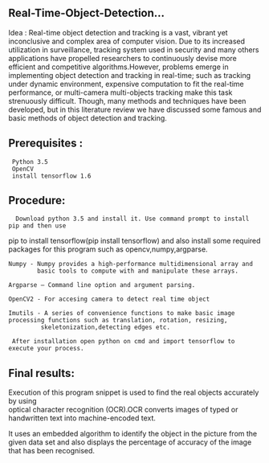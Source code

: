 ## Real-Time-Object-Detection...

Idea : Real-time object detection and tracking is a vast, vibrant yet inconclusive and complex area of computer vision. Due to its increased 
utilization in surveillance, tracking system used in security and many others applications have propelled researchers to continuously 
devise more efficient and competitive algorithms.However, problems emerge in implementing object detection and tracking in real-time; 
such as tracking under dynamic environment, expensive computation to fit the real-time performance, or multi-camera multi-objects 
tracking make this task strenuously difficult. Though, many methods and techniques have been developed, but in this literature review 
we have discussed some famous and basic methods of object detection and tracking. 


## Prerequisites : 
 
     Python 3.5
     OpenCV
     install tensorflow 1.6
     
     
## Procedure:
     
      Download python 3.5 and install it. Use command prompt to install pip and then use
   pip to install tensorflow(pip install tensorflow) and also install some required packages
   for this program such as opencv,numpy,argparse.

    Numpy - Numpy provides a high-performance multidimensional array and 
            basic tools to compute with and manipulate these arrays.

    Argparse – Command line option and argument parsing.

    OpenCV2 - For accesing camera to detect real time object

    Imutils - A series of convenience functions to make basic image processing functions such as translation, rotation, resizing, 
             skeletonization,detecting edges etc.

     After installation open python on cmd and import tensorflow to execute your process.
     
## Final results:

  Execution of this program snippet is used to find the real objects accurately by using  
  optical character recognition (OCR).OCR converts images of typed or handwritten text into 
  machine-encoded text.

  It uses an embedded algorithm to identify the object in the picture from the given data set and also displays the percentage of         accuracy of the image that has been recognised.     
    

